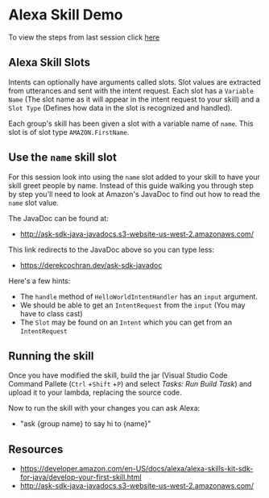 # Alexa Skill Demo

To view the steps from last session click [here](https://github.com/Skylark95/alexa-skill-demo/blob/2022-04-01/README.md)

## Alexa Skill Slots
Intents can optionally have arguments called slots. Slot values are extracted from utterances and sent with the intent request. Each slot has a `Variable Name` (The slot name as it will appear in the intent request to your skill) and a `Slot Type` (Defines how data in the slot is recognized and handled).

Each group's skill has been given a slot with a variable name of `name`. This slot is of slot type `AMAZON.FirstName`.

## Use the `name` skill slot
For this session look into using the `name` slot added to your skill to have your skill greet people by name. Instead of this guide walking you through step by step you'll need to look at Amazon's JavaDoc to find out how to read the `name` slot value.

The JavaDoc can be found at:
- http://ask-sdk-java-javadocs.s3-website-us-west-2.amazonaws.com/

This link redirects to the JavaDoc above so you can type less:
- https://derekcochran.dev/ask-sdk-javadoc

Here's a few hints:
- The `handle` method of `HelloWorldIntentHandler` has an `input` argument.
- We should be able to get an `IntentRequest` from the `input` (You may have to class cast)
- The `Slot` may be found on an `Intent` which you can get from an `IntentRequest`

## Running the skill
Once you have modified the skill, build the jar (Visual Studio Code Command Pallete (`Ctrl` +`Shift` +`P`) and select *Tasks: Run Build Task*) and upload it to your lambda, replacing the source code.

Now to run the skill with your changes you can ask Alexa:
- "ask {group name} to say hi to {name}"

## Resources
- https://developer.amazon.com/en-US/docs/alexa/alexa-skills-kit-sdk-for-java/develop-your-first-skill.html
- http://ask-sdk-java-javadocs.s3-website-us-west-2.amazonaws.com/
